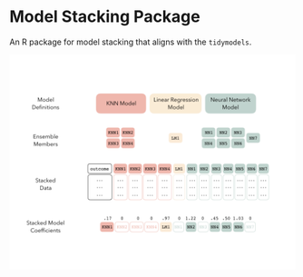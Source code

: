 Model Stacking Package
================

<!-- [![Codecov test coverage](https://codecov.io/gh/simonpcouch/stack/branch/main/graph/badge.svg)](https://codecov.io/gh/simonpcouch/stack?branch=main)  -->

<!-- [![R build status](https://github.com/simonpcouch/stack/workflows/R-CMD-check/badge.svg)](https://github.com/simonpcouch/stack/actions) -->

An R package for model stacking that aligns with the `tidymodels`.

![](figs/diagram.png)

